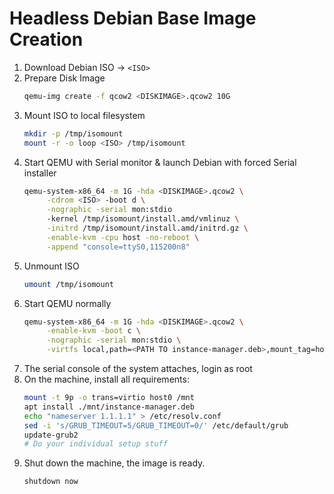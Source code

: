 # Headless Debian Base Image Creation

1. Download Debian ISO -> `<ISO>`
2. Prepare Disk Image
   ```bash
   qemu-img create -f qcow2 <DISKIMAGE>.qcow2 10G
   ```
3. Mount ISO to local filesystem
   ```bash
   mkdir -p /tmp/isomount
   mount -r -o loop <ISO> /tmp/isomount
   ```
4. Start QEMU with Serial monitor & launch Debian with forced Serial installer
   ```bash
   qemu-system-x86_64 -m 1G -hda <DISKIMAGE>.qcow2 \
        -cdrom <ISO> -boot d \
        -nographic -serial mon:stdio 
        -kernel /tmp/isomount/install.amd/vmlinuz \
        -initrd /tmp/isomount/install.amd/initrd.gz \
        -enable-kvm -cpu host -no-reboot \
        -append "console=ttyS0,115200n8"
   ```
5. Unmount ISO
   ```bash
   umount /tmp/isomount
   ```
6. Start QEMU normally
   ```bash
   qemu-system-x86_64 -m 1G -hda <DISKIMAGE>.qcow2 \
        -enable-kvm -boot c \
        -nographic -serial mon:stdio \
        -virtfs local,path=<PATH TO instance-manager.deb>,mount_tag=host0,security_model=passthrough,id=host0
   ```
7. The serial console of the system attaches, login as root
8. On the machine, install all requirements:
   ```bash
   mount -t 9p -o trans=virtio host0 /mnt
   apt install ./mnt/instance-manager.deb
   echo "nameserver 1.1.1.1" > /etc/resolv.conf
   sed -i 's/GRUB_TIMEOUT=5/GRUB_TIMEOUT=0/' /etc/default/grub
   update-grub2
   # Do your individual setup stuff
   ```
9. Shut down the machine, the image is ready.
   ```bash
   shutdown now
   ```


